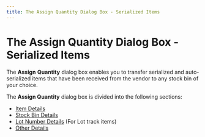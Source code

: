 ```yaml
---
title: The Assign Quantity Dialog Box - Serialized Items
---
```


# The Assign Quantity Dialog Box - Serialized Items


The **Assign** **Quantity**  dialog box enables you to transfer serialized and auto-serialized items  that have been received from the vendor to any stock bin of your choice.


The **Assign Quantity** dialog box  is divided into the following sections:

- [Item  Details]({{site.pp_baseurl}}/misc/item_details_assign_qty_dialog_box_for_serialized_items_enter_qty_recd_in_a_pr.html)
- [Stock  Bin Details]({{site.pp_baseurl}}/misc/stock_area_details_assign_qty_dialog_box_for_serialized_items_enter_qty_recd_in_a_pr.html)
- [Lot  Number Details]({{site.pp_baseurl}}/misc/lot_number_details_assign_quantity_dialog_box_purchase_contents.html) (For Lot track items)
- [Other  Details]({{site.pp_baseurl}}/misc/other_details_assign_qty_dialog_box_for_serialized_items_enter_qty_recd_in_a_pr.html)

